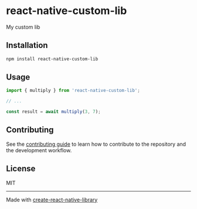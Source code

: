 # react-native-custom-lib

My custom lib

## Installation

```sh
npm install react-native-custom-lib
```

## Usage

```js
import { multiply } from 'react-native-custom-lib';

// ...

const result = await multiply(3, 7);
```

## Contributing

See the [contributing guide](CONTRIBUTING.md) to learn how to contribute to the repository and the development workflow.

## License

MIT

---

Made with [create-react-native-library](https://github.com/callstack/react-native-builder-bob)

